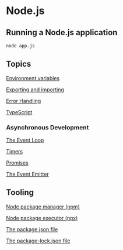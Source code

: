 # Node.js

## Running a Node.js application
```Bash
node app.js
```

## Topics
[Environment variables](env-var.md)

[Exporting and importing](export.md)

[Error Handling](error-handling.md)

[TypeScript](typescript.md)


### Asynchronous Development

[The Event Loop](event-loop.md)

[Timers](timers.md)

[Promises](promises.md)

[The Event Emitter](event-emitter.md)


## Tooling
[Node package manager (npm)](npm.md)

[Node package executor (npx)](npx.md)

[The package.json file](package-json.md)

[The package-lock.json file](package-lock-json.md)
